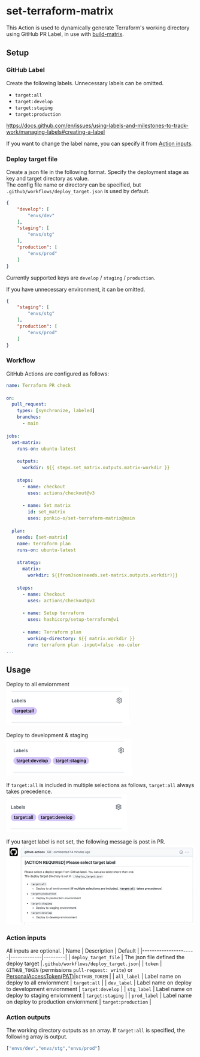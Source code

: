 # set-terraform-matrix
This Action is used to dynamically generate Terraform's working directory using GitHub PR Label, in use with [build-matrix](https://docs.github.com/en/actions/using-jobs/using-a-build-matrix-for-your-jobs).

## Setup
### GitHub Label
Create the following labels. Unnecessary labels can be omitted.

- `target:all`
- `target:develop`
- `target:staging`
- `target:production`

https://docs.github.com/en/issues/using-labels-and-milestones-to-track-work/managing-labels#creating-a-label

If you want to change the label name, you can specify it from [Action inputs](#action-inputs).

### Deploy target file
Create a json file in the following format. Specify the deployment stage as key and target directory as value.  
The config file name or directory can be specified, but `.github/workflows/deploy_target.json` is used by default.

```json
{
    "develop": [
        "envs/dev"
    ],
    "staging": [
        "envs/stg"
    ],
    "production": [
        "envs/prod"
    ]
}
```
Currently supported keys are `develop` / `staging` / `production`.

If you have unnecessary environment, it can be omitted.
```json
{
    "staging": [
        "envs/stg"
    ],
    "production": [
        "envs/prod"
    ]
}
```

### Workflow
GitHub Actions are configured as follows:
```yaml
name: Terraform PR check

on:
  pull_request:
    types: [synchronize, labeled]
    branches:
      - main

jobs:
  set-matrix:
    runs-on: ubuntu-latest

    outputs:
      workdir: ${{ steps.set_matrix.outputs.matrix-workdir }}

    steps:
      - name: checkout
        uses: actions/checkout@v3

      - name: Set matrix
        id: set_matrix
        uses: ponkio-o/set-terraform-matrix@main

  plan:
    needs: [set-matrix]
    name: terraform plan
    runs-on: ubuntu-latest

    strategy:
      matrix:
        workdir: ${{fromJson(needs.set-matrix.outputs.workdir)}}

    steps:
      - name: Checkout
        uses: actions/checkout@v3

      - name: Setup terraform
        uses: hashicorp/setup-terraform@v1
  
      - name: Terraform plan
        working-directory: ${{ matrix.workdir }}
        run: terraform plan -input=false -no-color
...
```

## Usage
Deploy to all enviornment  
![image](./images/deploy_to_all.png)

Deploy to development & staging  
![image](./images/deploy_to_dev_and_stg.png)

If `target:all` is included in multiple selections as follows, `target:all` always takes precedence.  
![image](./images/include_target_all.png)

If you target label is not set, the following message is post in PR.  
![image](./images/message.png)

### Action inputs
All inputs are optional.
| Name                 | Description | Default |
|----------------------|-------------|---------|
| `deploy_target_file` | The json file defined the deploy target |`.github/workflows/deploy_target.json`|
| `token`              | `GITHUB_TOKEN` (permissions `pull-request: write`) or [PersonalAccessToken(PAT)](https://docs.github.com/en/authentication/keeping-your-account-and-data-secure/creating-a-personal-access-token)|`GITHUB_TOKEN` |
| `all_label`          | Label name on deploy to all enviornment | `target:all` |
| `dev_label`          | Label name on deploy to development enviornment | `target:develop` |
| `stg_label`          | Label name on deploy to staging enviornment | `target:staging` |
| `prod_label`         | Label name on deploy to production enviornment | `target:production` |

### Action outputs
The working directory outputs as an array. If `target:all` is specified, the following array is output.
```bash
["envs/dev","envs/stg","envs/prod"]
```
